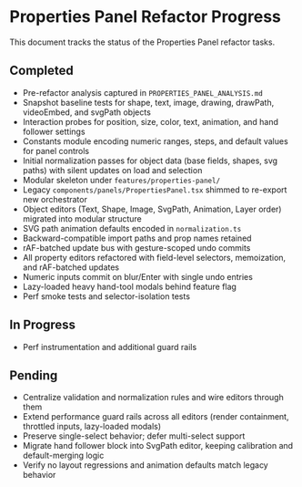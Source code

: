 # Properties Panel Refactor Progress

This document tracks the status of the Properties Panel refactor tasks.

## Completed
- Pre-refactor analysis captured in `PROPERTIES_PANEL_ANALYSIS.md`
- Snapshot baseline tests for shape, text, image, drawing, drawPath, videoEmbed, and svgPath objects
- Interaction probes for position, size, color, text, animation, and hand follower settings
- Constants module encoding numeric ranges, steps, and default values for panel controls
- Initial normalization passes for object data (base fields, shapes, svg paths) with silent updates on load and selection
- Modular skeleton under `features/properties-panel/`
- Legacy `components/panels/PropertiesPanel.tsx` shimmed to re-export new orchestrator
- Object editors (Text, Shape, Image, SvgPath, Animation, Layer order) migrated into modular structure
- SVG path animation defaults encoded in `normalization.ts`
- Backward-compatible import paths and prop names retained
- rAF-batched update bus with gesture-scoped undo commits
- All property editors refactored with field-level selectors, memoization, and rAF-batched updates
- Numeric inputs commit on blur/Enter with single undo entries
- Lazy-loaded heavy hand-tool modals behind feature flag
- Perf smoke tests and selector-isolation tests

## In Progress
- Perf instrumentation and additional guard rails

## Pending
- Centralize validation and normalization rules and wire editors through them
- Extend performance guard rails across all editors (render containment, throttled inputs, lazy-loaded modals)
- Preserve single-select behavior; defer multi-select support
- Migrate hand follower block into SvgPath editor, keeping calibration and default-merging logic
- Verify no layout regressions and animation defaults match legacy behavior

